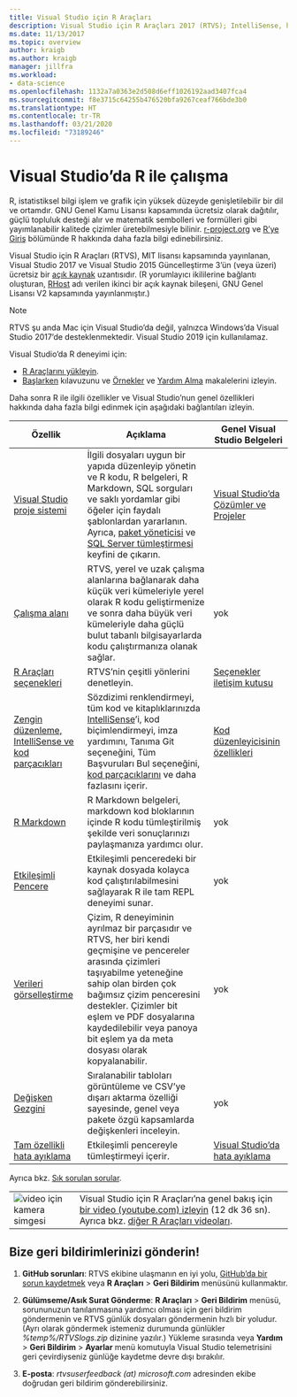 ```yaml
---
title: Visual Studio için R Araçları
description: Visual Studio için R Araçları 2017 (RTVS); IntelliSense, hata ayıklama ve uzak çalışma alanları gibi birçok dil özelliği sağlayan, ücretsiz bir açık kaynak uzantısıdır.
ms.date: 11/13/2017
ms.topic: overview
author: kraigb
ms.author: kraigb
manager: jillfra
ms.workload:
- data-science
ms.openlocfilehash: 1132a7a0363e2d508d6eff1026192aad3407fca4
ms.sourcegitcommit: f8e3715c64255b476520bfa9267ceaf766bde3b0
ms.translationtype: HT
ms.contentlocale: tr-TR
ms.lasthandoff: 03/21/2020
ms.locfileid: "73189246"
---
```

# <a name="work-with-r-in-visual-studio"></a>Visual Studio’da R ile çalışma

R, istatistiksel bilgi işlem ve grafik için yüksek düzeyde genişletilebilir bir dil ve ortamdır. GNU Genel Kamu Lisansı kapsamında ücretsiz olarak dağıtılır, güçlü topluluk desteği alır ve matematik sembolleri ve formülleri gibi yayımlanabilir kalitede çizimler üretebilmesiyle bilinir. [r-project.org](https://www.r-project.org/about.html) ve [R’ye Giriş](https://cran.r-project.org/doc/manuals/r-release/R-intro.html) bölümünde R hakkında daha fazla bilgi edinebilirsiniz.

Visual Studio için R Araçları (RTVS), MIT lisansı kapsamında yayınlanan, Visual Studio 2017 ve Visual Studio 2015 Güncelleştirme 3’ün (veya üzeri) ücretsiz bir [açık kaynak](https://github.com/microsoft/RTVS) uzantısıdır. (R yorumlayıcı ikililerine bağlantı oluşturan, [RHost](https://github.com/microsoft/R-Host) adı verilen ikinci bir açık kaynak bileşeni, GNU Genel Lisansı V2 kapsamında yayınlanmıştır.)

> [!Note]
> RTVS şu anda Mac için Visual Studio’da değil, yalnızca Windows’da Visual Studio 2017’de desteklenmektedir. Visual Studio 2019 için kullanılamaz.

Visual Studio’da R deneyimi için:

- [R Araçlarını yükleyin](installing-r-tools-for-visual-studio.md).
- [Başlarken](getting-started-with-r.md) kılavuzunu ve [Örnekler](getting-started-samples.md) ve [Yardım Alma](getting-started-help.md) makalelerini izleyin.

Daha sonra R ile ilgili özellikler ve Visual Studio’nun genel özellikleri hakkında daha fazla bilgi edinmek için aşağıdaki bağlantıları izleyin.

| Özellik | Açıklama | Genel Visual Studio Belgeleri |
| --- | --- | --- |
| [Visual Studio proje sistemi](r-projects-in-visual-studio.md) | İlgili dosyaları uygun bir yapıda düzenleyip yönetin ve R kodu, R belgeleri, R Markdown, SQL sorguları ve saklı yordamlar gibi öğeler için faydalı şablonlardan yararlanın. Ayrıca, [paket yöneticisi](r-package-manager-in-visual-studio.md) ve [SQL Server tümleştirmesi](integrating-sql-server-with-r.md) keyfini de çıkarın.  | [Visual Studio’da Çözümler ve Projeler](../ide/solutions-and-projects-in-visual-studio.md) |
| [Çalışma alanı](r-workspaces-in-visual-studio.md) | RTVS, yerel ve uzak çalışma alanlarına bağlanarak daha küçük veri kümeleriyle yerel olarak R kodu geliştirmenize ve sonra daha büyük veri kümeleriyle daha güçlü bulut tabanlı bilgisayarlarda kodu çalıştırmanıza olanak sağlar. | yok |
| [R Araçları seçenekleri](options-for-r-tools-in-visual-studio.md) | RTVS’nin çeşitli yönlerini denetleyin. | [Seçenekler iletişim kutusu](../ide/reference/options-dialog-box-visual-studio.md) |
| [Zengin düzenleme, IntelliSense ve kod parçacıkları](editing-r-code-in-visual-studio.md) | Sözdizimi renklendirmeyi, tüm kod ve kitaplıklarınızda [IntelliSense](r-intellisense.md)’i, kod biçimlendirmeyi, imza yardımını, Tanıma Git seçeneğini, Tüm Başvuruları Bul seçeneğini, [kod parçacıklarını](code-snippets-for-r.md) ve daha fazlasını içerir. | [Kod düzenleyicisinin özellikleri](../ide/writing-code-in-the-code-and-text-editor.md) |
| [R Markdown](rmarkdown-with-r-in-visual-studio.md) | R Markdown belgeleri, markdown kod bloklarının içinde R kodu tümleştirilmiş şekilde veri sonuçlarınızı paylaşmanıza yardımcı olur. | yok |
| [Etkileşimli Pencere](interactive-repl-for-r-in-visual-studio.md) | Etkileşimli penceredeki bir kaynak dosyada kolayca kod çalıştırılabilmesini sağlayarak R ile tam REPL deneyimi sunar. | yok |
| [Verileri görselleştirme](visualizing-data-with-r-in-visual-studio.md) | Çizim, R deneyiminin ayrılmaz bir parçasıdır ve RTVS, her biri kendi geçmişine ve pencereler arasında çizimleri taşıyabilme yeteneğine sahip olan birden çok bağımsız çizim penceresini destekler. Çizimler bit eşlem ve PDF dosyalarına kaydedilebilir veya panoya bit eşlem ya da meta dosyası olarak kopyalanabilir.  | yok |
| [Değişken Gezgini](variable-explorer.md) | Sıralanabilir tabloları görüntüleme ve CSV’ye dışarı aktarma özelliği sayesinde, genel veya pakete özgü kapsamlarda değişkenleri inceleyin. | yok |
| [Tam özellikli hata ayıklama](debugging-r-in-visual-studio.md) | Etkileşimli pencereyle tümleştirmeyi içerir. | [Visual Studio’da hata ayıklama](../debugger/debugger-feature-tour.md) |

Ayrıca bkz. [Sık sorulan sorular](faq.md).

|   |   |
|---|---|
| ![video için kamera simgesi](../install/media/video-icon.png "Video izleyin") | Visual Studio için R Araçları’na genel bakış için [bir video (youtube.com) izleyin](https://www.youtube.com/watch?v=dll3IS1bfWQ) (12 dk 36 sn). Ayrıca bkz. [diğer R Araçları videoları](https://www.youtube.com/results?search_query=R+Tools+for+visual+studio). |

## <a name="send-us-your-feedback"></a>Bize geri bildirimlerinizi gönderin!

1. **GitHub sorunları**: RTVS ekibine ulaşmanın en iyi yolu, [GitHub’da bir sorun kaydetmek](https://github.com/Microsoft/RTVS/issues) veya **R Araçları** > **Geri Bildirim** menüsünü kullanmaktır.

1. **Gülümseme/Asık Surat Gönderme**: **R Araçları** > **Geri Bildirim** menüsü, sorununuzun tanılanmasına yardımcı olması için geri bildirim göndermenin ve RTVS günlük dosyaları göndermenin hızlı bir yoludur. (Ayrı olarak göndermek istemeniz durumunda günlükler *%temp%/RTVSlogs.zip* dizinine yazılır.) Yükleme sırasında veya **Yardım** > **Geri Bildirim** > **Ayarlar** menü komutuyla Visual Studio telemetrisini geri çevirdiyseniz günlüğe kaydetme devre dışı bırakılır.

1. **E-posta**: *rtvsuserfeedback (at) microsoft.com* adresinden ekibe doğrudan geri bildirim gönderebilirsiniz.
